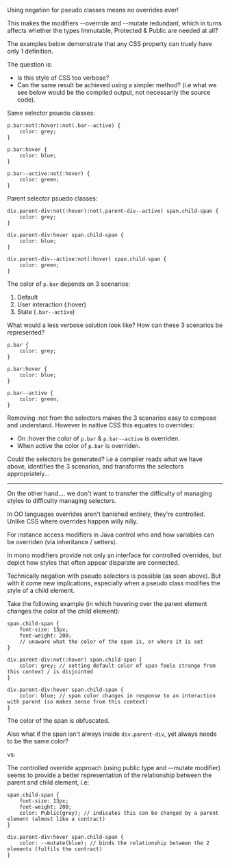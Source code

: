 Using negation for pseudo classes means no overrides ever!

This makes the modifiers --override and --mutate redundant,
which in turns affects whether the types Immutable, Protected
& Public are needed at all?

The examples below demonstrate that any CSS property can truely
have only 1 definition.

The question is:
- Is this style of CSS too verbose?
- Can the same result be achieved using a simpler method? (i.e what
we see below would be the compiled output, not necessarily the
source code).

Same selector psuedo classes:

```
p.bar:not(:hover):not(.bar--active) {
    color: grey;
}

p.bar:hover {
    color: blue;
}

p.bar--active:not(:hover) {
    color: green;
}
```

Parent selector psuedo classes:

```
div.parent-div:not(:hover):not(.parent-div--active) span.child-span {
    color: grey;
}

div.parent-div:hover span.child-span {
    color: blue;
}

div.parent-div--active:not(:hover) span.child-span {
    color: green;
}
```

The color of `p.bar` depends on 3 scenarios:

1. Default
2. User interaction (:hover)
3. State (`.bar--active`)

What would a less verbose solution look like? How can
these 3 scenarios be represented?

```
p.bar {
    color: grey;
}

p.bar:hover {
    color: blue;
}

p.bar--active {
    color: green;
}
```

Removing :not from the selectors makes the 3 scenarios
easy to compose and understand. However in naitive CSS
this equates to overrides:

- On :hover the color of `p.bar` & `p.bar--active` is overriden.
- When active the color of `p.bar` is overriden.

Could the selectors be generated? i.e a compiler reads what
we have above, identifies the 3 scenarios, and transforms the
selectors appropriately...

---

On the other hand.... we don't want to transfer the difficulty
of managing styles to difficulty managing selectors.

In OO languages overrides aren't banished entirely, they're
controlled. Unlike CSS where overrides happen willy nilly.

For instance access modifiers in Java control who and how
variables can be overriden (via inheritance / setters).

In mono modifiers provide not only an interface for controlled
overrides, but depict how styles that often appear disparate
are connected.

Technically negation with pseudo selectors is possible
(as seen above). But with it come new implications, especially
when a pseudo class modifies the style of a child element.

Take the following example (in which hovering over the parent
element changes the color of the child element):

```
span.child-span {
    font-size: 13px;
    font-weight: 200;
    // unaware what the color of the span is, or where it is set
}

div.parent-div:not(:hover) span.child-span {
    color: grey; // setting default color of span feels strange from this context / is disjointed
}

div.parent-div:hover span.child-span {
    color: blue; // span color changes in response to an interaction with parent (so makes sense from this context)
}
```

The color of the span is obfuscated.

Also what if the span isn't always inside `div.parent-div`, yet
always needs to be the same color?

vs:

The controlled override approach (using public type and --mutate
modifier) seems to provide a better representation of the
relationship between the parent and child element, i.e:

```
span.child-span {
    font-size: 13px;
    font-weight: 200;
    color: Public(grey); // indicates this can be changed by a parent element (almost like a contract)
}

div.parent-div:hover span.child-span {
    color: --mutate(blue); // binds the relationship between the 2 elements (fulfils the contract)
}
```
